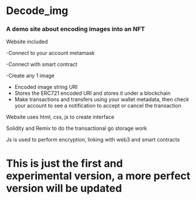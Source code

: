 # Decode_img
<h3>A demo site about encoding images into an NFT</h3>

Website included

-Connect to your account metamask

-Connect with smart contract

-Create any 1 image

+ Encoded image string URI
+ Stores the ERC721 encoded URI and stores it under a blockchain
+ Make transactions and transfers using your wallet metadata, then check your account to see a notification to accept or cancel the transaction

Website uses html, css, js to create interface

Solidity and Remix to do the transactional go storage work

Js is used to perform encryption, linking with web3 and smart contracts

<h1>This is just the first and experimental version, a more perfect version will be updated</h1>
